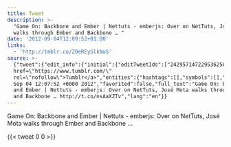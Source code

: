 ```yaml
---
title: Tweet
description: >-
  "Game On: Backbone and Ember | Nettuts - emberjs: Over on NetTuts, José Mota
  walks through Ember and Backbone … "
date: '2012-09-04T12:09:52+01:00'
links:
  - 'http://tmblr.co/Z0eREySlkNoS'
source: >-
  {"tweet":{"edit_info":{"initial":{"editTweetIds":["242957147229536256"],"editableUntil":"2012-09-04T13:07:52.482Z","editsRemaining":"5","isEditEligible":true}},"retweeted":false,"source":"<a
  href=\"https://www.tumblr.com/\"
  rel=\"nofollow\">Tumblr</a>","entities":{"hashtags":[],"symbols":[],"user_mentions":[],"urls":[{"url":"http://t.co/nsAaXZTv","expanded_url":"http://tmblr.co/Z0eREySlkNoS","display_url":"tmblr.co/Z0eREySlkNoS","indices":["111","131"]}]},"display_text_range":["0","131"],"favorite_count":"0","id_str":"242957147229536256","truncated":false,"retweet_count":"0","id":"242957147229536256","possibly_sensitive":false,"created_at":"Tue
  Sep 04 12:07:52 +0000 2012","favorited":false,"full_text":"Game On: Backbone
  and Ember | Nettuts - emberjs: Over on NetTuts, José Mota walks through Ember
  and Backbone … http://t.co/nsAaXZTv","lang":"en"}}
---
```

Game On: Backbone and Ember | Nettuts - emberjs: Over on NetTuts, José Mota walks through Ember and Backbone … 
    
{{< tweet 0 0 >}}
    
